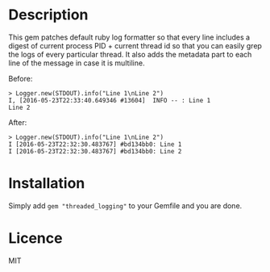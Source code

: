 # Description

This gem patches default ruby log formatter so that every line includes a digest of current process PID + current thread id so that you can easily grep the logs of every particular thread. It also adds the metadata part to each line of the message in case it is multiline.

Before:

```lang=ruby
> Logger.new(STDOUT).info("Line 1\nLine 2")
I, [2016-05-23T22:33:40.649346 #13604]  INFO -- : Line 1
Line 2
```

After:

```lang=ruby
> Logger.new(STDOUT).info("Line 1\nLine 2")
I [2016-05-23T22:32:30.483767] #bd134bb0: Line 1
I [2016-05-23T22:32:30.483767] #bd134bb0: Line 2
```

# Installation
Simply add `gem "threaded_logging"` to your Gemfile and you are done.

# Licence
MIT
